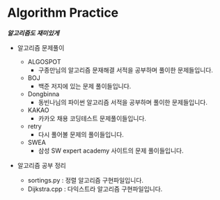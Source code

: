 # Algorithm Practice
***알고리즘도 재미있게***

- 알고리즘 문제풀이
  - ALGOSPOT
    - 구종만님의 알고리즘 문재해결 서적을 공부하며 풀이한 문제들입니다.
  - BOJ
    - 백준 저지에 있는 문제 풀이들입니다.
  - Dongbinna
    - 동빈나님의 파이썬 알고리즘 서적을 공부하며 풀이한 문제들입니다.
  - KAKAO
    - 카카오 채용 코딩테스트 문제풀이들입니다.
  - retry
    - 다시 풀어볼 문제의 풀이들입니다.
  - SWEA
    - 삼성 SW expert academy 사이트의 문제 풀이들입니다.

- 알고리즘 공부 정리
  - sortings.py : 정렬 알고리즘 구현파일입니다.
  - Dijkstra.cpp : 다익스트라 알고리즘 구현파일입니다.


